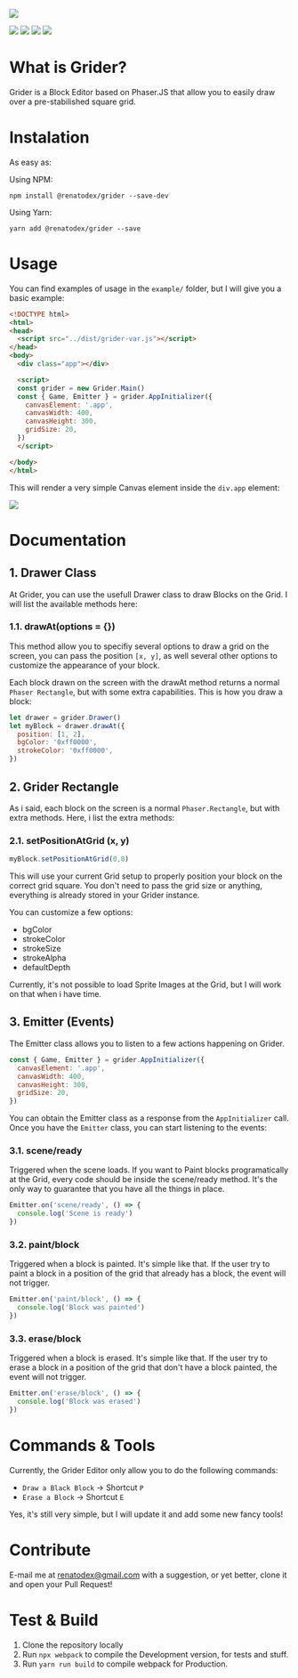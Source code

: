 ![](https://user-images.githubusercontent.com/68507/74302582-c6139900-4d35-11ea-916e-1f5c3d960b46.gif)

![](https://img.shields.io/npm/v/@renatodex/grider)
![](https://img.shields.io/github/issues/renatodex/grider)
![](https://img.shields.io/github/forks/renatodex/grider)
![](https://img.shields.io/github/stars/renatodex/grider)

# What is Grider?
Grider is a Block Editor based on Phaser.JS that allow you to easily draw over a pre-stabilished square grid.

# Instalation
As easy as:

Using NPM:
```
npm install @renatodex/grider --save-dev
```

Using Yarn:
```
yarn add @renatodex/grider --save
```

# Usage
You can find examples of usage in the `example/` folder, but I will give you a basic example:

```html
<!DOCTYPE html>
<html>
<head>
  <script src="../dist/grider-var.js"></script>
</head>
<body>
  <div class="app"></div>

  <script>
  const grider = new Grider.Main()
  const { Game, Emitter } = grider.AppInitializer({
    canvasElement: '.app',
    canvasWidth: 400,
    canvasHeight: 300,
    gridSize: 20,
  })
  </script>

</body>
</html>
```

This will render a very simple Canvas element inside the `div.app` element:

![](https://user-images.githubusercontent.com/68507/74303562-150efd80-4d39-11ea-8d78-29417809217f.png)


# Documentation

## 1. Drawer Class

At Grider, you can use the usefull Drawer class to draw Blocks on the Grid. I will list the available methods here:

### 1.1. drawAt(options = {})

This method allow you to specifiy several options to draw a grid on the screen, you can pass the position `[x, y]`, as well several other options to customize the appearance of your block.

Each block drawn on the screen with the drawAt method returns a normal `Phaser Rectangle`, but with some extra capabilities.
This is how you draw a block:

```javascript
let drawer = grider.Drawer()
let myBlock = drawer.drawAt({
  position: [1, 2],
  bgColor: '0xff0000',
  strokeColor: '0xff0000',
})
```

## 2. Grider Rectangle

As i said, each block on the screen is a normal `Phaser.Rectangle`, but with extra methods.
Here, i list the extra methods:

### 2.1. setPositionAtGrid (x, y)

```javascript
myBlock.setPositionAtGrid(0,0)
```

This will use your current Grid setup to properly position your block on the correct grid square.
You don't need to pass the grid size or anything, everything is already stored in your Grider instance.

You can customize a few options:

- bgColor
- strokeColor
- strokeSize
- strokeAlpha
- defaultDepth

Currently, it's not possible to load Sprite Images at the Grid, but I will work on that when i have time.

## 3. Emitter (Events)

The Emitter class allows you to listen to a few actions happening on Grider.

```javascript
const { Game, Emitter } = grider.AppInitializer({
  canvasElement: '.app',
  canvasWidth: 400,
  canvasHeight: 300,
  gridSize: 20,
})
```

You can obtain the Emitter class as a response from the `AppInitializer` call.
Once you have the `Emitter` class, you can start listening to the events:

### 3.1. scene/ready

Triggered when the scene loads.
If you want to Paint blocks programatically at the Grid, every code should be inside the scene/ready method. It's the only way to guarantee that you have all the things in place.

```javascript
Emitter.on('scene/ready', () => {
  console.log('Scene is ready')
})
```

### 3.2. paint/block

Triggered when a block is painted. It's simple like that.
If the user try to paint a block in a position of the grid that already has a block, the event will not trigger.

```javascript
Emitter.on('paint/block', () => {
  console.log('Block was painted')
})
```

### 3.3. erase/block

Triggered when a block is erased. It's simple like that.
If the user try to erase a block in a position of the grid that don't have a block painted, the event will not trigger.

```javascript
Emitter.on('erase/block', () => {
  console.log('Block was erased')
})
```

# Commands & Tools

Currently, the Grider Editor only allow you to do the following commands:

- `Draw a Black Block` -> Shortcut `P`
- `Erase a Block` -> Shortcut `E`

Yes, it's still very simple, but I will update it and add some new fancy tools!

# Contribute

E-mail me at renatodex@gmail.com with a suggestion, or yet better, clone it and open your Pull Request!

# Test & Build

1. Clone the repository locally
2. Run `npx webpack` to compile the Development version, for tests and stuff.
3. Run `yarn run build` to compile webpack for Production.
